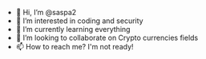 - 👋 Hi, I’m @saspa2
- 👀 I’m interested in coding and security
- 🌱 I’m currently learning everything
- 💞️ I’m looking to collaborate on Crypto currencies fields
- 📫 How to reach me? I'm not ready!

<!---
saspa2/saspa2 is a ✨ special ✨ repository because its `README.md` (this file) appears on your GitHub profile.
You can click the Preview link to take a look at your changes.
--->

